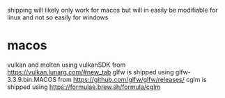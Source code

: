 shipping will likely only work for macos but will in easily be modifiable for linux and not so easily for windows

# macos
vulkan and molten using vulkanSDK from https://vulkan.lunarg.com/#new_tab
glfw is shipped using glfw-3.3.9.bin.MACOS from https://github.com/glfw/glfw/releases/
cglm is shipped using https://formulae.brew.sh/formula/cglm